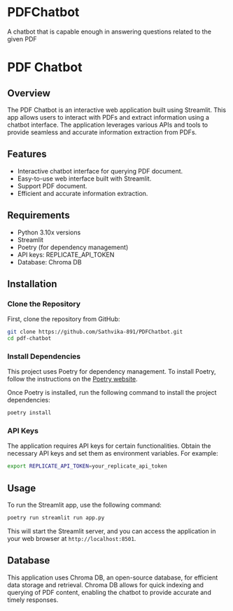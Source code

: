 # PDFChatbot
A chatbot that is capable enough in answering questions related to the given PDF 
# PDF Chatbot

## Overview

The PDF Chatbot is an interactive web application built using Streamlit. This app allows users to interact with PDFs and extract information using a chatbot interface. The application leverages various APIs and tools to provide seamless and accurate information extraction from PDFs.

## Features

- Interactive chatbot interface for querying PDF document.
- Easy-to-use web interface built with Streamlit.
- Support PDF document.
- Efficient and accurate information extraction.

## Requirements

- Python 3.10x versions
- Streamlit
- Poetry (for dependency management)
- API keys: REPLICATE_API_TOKEN
- Database: Chroma DB

## Installation

### Clone the Repository

First, clone the repository from GitHub:

```sh
git clone https://github.com/Sathvika-891/PDFChatbot.git
cd pdf-chatbot
```

### Install Dependencies

This project uses Poetry for dependency management. To install Poetry, follow the instructions on the [Poetry website](https://python-poetry.org/docs/#installation).

Once Poetry is installed, run the following command to install the project dependencies:

```sh
poetry install
```

### API Keys

The application requires API keys for certain functionalities. Obtain the necessary API keys and set them as environment variables. For example:

```sh
export REPLICATE_API_TOKEN=your_replicate_api_token
```

## Usage

To run the Streamlit app, use the following command:

```sh
poetry run streamlit run app.py
```

This will start the Streamlit server, and you can access the application in your web browser at `http://localhost:8501`.

## Database
This application uses Chroma DB, an open-source database, for efficient data storage and retrieval.
Chroma DB allows for quick indexing and querying of PDF content, enabling the chatbot to provide accurate and timely responses.

